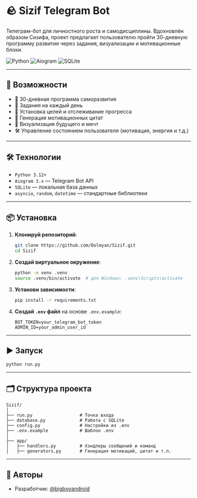# 🪨 Sizif Telegram Bot

Телеграм-бот для личностного роста и самодисциплины. Вдохновлён образом Сизифа, проект предлагает пользователю пройти 30-дневную программу развития через задания, визуализации и мотивационные блоки.

![Python](https://img.shields.io/badge/Python-3.12-blue?logo=python)
![Aiogram](https://img.shields.io/badge/Aiogram-3.x-blueviolet?logo=telegram)
![SQLite](https://img.shields.io/badge/SQLite-Used-green?logo=sqlite)

---

## 🚀 Возможности

- 📆 30-дневная программа саморазвития
- 📝 Задания на каждый день
- 🎯 Установка целей и отслеживание прогресса
- 💬 Генерация мотивационных цитат
- 🧠 Визуализация будущего и мечт
- 🛠️ Управление состоянием пользователя (мотивация, энергия и т.д.)

---

## 🛠️ Технологии

- `Python 3.12+`
- `Aiogram 3.x` — Telegram Bot API
- `SQLite` — локальная база данных
- `asyncio`, `random`, `datetime` — стандартные библиотеки

---

## 📦 Установка

1. **Клонируй репозиторий**:
   ```bash
   git clone https://github.com/Dolmyan/Sizif.git
   cd Sizif
   ```

2. **Создай виртуальное окружение**:
   ```bash
   python -m venv .venv
   source .venv/bin/activate  # для Windows: .venv\Scripts\activate
   ```

3. **Установи зависимости**:
   ```bash
   pip install -r requirements.txt
   ```

4. **Создай `.env` файл** на основе `.env.example`:
   ```env
   BOT_TOKEN=your_telegram_bot_token
   ADMIN_ID=your_admin_user_id
   ```

---

## ▶️ Запуск

```bash
python run.py
```

---

## 🗂️ Структура проекта

```
Sizif/
│
├── run.py                  # Точка входа
├── database.py             # Работа с SQLite
├── config.py               # Настройки из .env
├── .env.example            # Шаблон .env
│
├── app/
│   ├── handlers.py         # Хэндлеры сообщений и команд
│   ├── generators.py       # Генерация мотиваций, цитат и т.п.

```

---

## 🤝 Авторы

- Разработчик: [@bigboyandroid](https://t.me/bigboyandroid)
